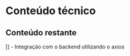 # Conteúdo técnico

## Conteúdo restante
[] - Integração com o backend utilizando o axios

<!-- Continuar do tempo: 1:31:12 -->